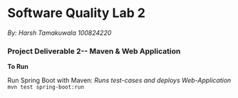 # Software Quality Lab 2

*By: Harsh Tamakuwala*
*100824220*

### Project Deliverable 2-- Maven &amp; Web Application

**To Run**

Run Spring Boot with Maven: *Runs test-cases and deploys Web-Application*
`mvn test spring-boot:run`
